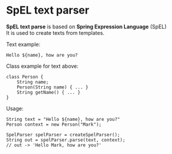 # SpEL text parser

**SpEL text parse** is based on **Spring Expression Language** (SpEL)<br/>
It is used to create texts from templates.<br/>

Text example:
```
Hello ${name}, how are you?
```

Class example for text above:
```
class Person { 
    String name;
    Person(String name) { ... }
    String getName() { ... }
}
```

Usage:
```
String text = "Hello ${name}, how are you?"
Person context = new Person("Mark");

SpelParser spelParser = createSpelParser();
String out = spelParser.parse(text, context);
// out -> 'Hello Mark, how are you?'
```